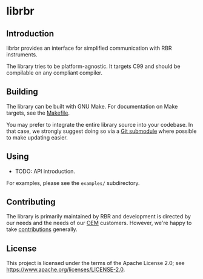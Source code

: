 # librbr

## Introduction

librbr provides an interface
for simplified communication
with RBR instruments.

The library tries to be platform-agnostic.
It targets C99
and should be compilable
on any compliant compiler.

## Building

The library can be built with GNU Make.
For documentation on Make targets,
see the [Makefile].

You may prefer to integrate
the entire library source
into your codebase.
In that case,
we strongly suggest doing so
via a [Git submodule]
where possible
to make updating easier.

[Makefile]: Makefile.html
[Git submodule]: https://git-scm.com/docs/git-submodule

## Using

* TODO: API introduction.

For examples,
please see the `examples/` subdirectory.

## Contributing

The library is primarily maintained by RBR
and development is directed by our needs
and the needs of our [OEM][1] customers.
However, we're happy to take [contributions][2] generally.

[1]: https://rbr-global.com/products/oem
[2]: CONTRIBUTING.md

## License

This project is licensed under the terms
of the Apache License 2.0;
see https://www.apache.org/licenses/LICENSE-2.0.
